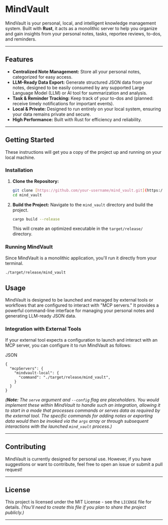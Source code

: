 
# MindVault

MindVault is your personal, local, and intelligent knowledge management system. Built with **Rust**, it acts as a monolithic server to help you organize and gain insights from your personal notes, tasks, reportee reviews, to-dos, and reminders.

---

## Features

* **Centralized Note Management:** Store all your personal notes, categorized for easy access.
* **LLM-Ready Data Export:** Generate structured JSON data from your notes, designed to be easily consumed by any supported Large Language Model (LLM) or AI tool for summarization and analysis.
* **Task & Reminder Tracking:** Keep track of your to-dos and (planned: receive timely notifications for important events).
* **Local & Private:** Designed to run entirely on your local system, ensuring your data remains private and secure.
* **High Performance:** Built with Rust for efficiency and reliability.

---

## Getting Started

These instructions will get you a copy of the project up and running on your local machine.

### Installation

1.  **Clone the Repository:**
    ```bash
    git clone [https://github.com/your-username/mind_vault.git](https://github.com/your-username/mind_vault.git)
    cd mind_vault
    ```

2.  **Build the Project:**
    Navigate to the `mind_vault` directory and build the project.
    ```bash
    cargo build --release
    ```
    This will create an optimized executable in the `target/release/` directory.

### Running MindVault

Since MindVault is a monolithic application, you'll run it directly from your terminal.

```bash
./target/release/mind_vault
```

## Usage

MindVault is designed to be launched and managed by external tools or workflows that are configured to interact with "MCP servers." It provides a powerful command-line interface for managing your personal notes and generating LLM-ready JSON data.

### Integration with External Tools

If your external tool expects a configuration to launch and interact with an MCP server, you can configure it to run MindVault as follows:

JSON

```
{
  "mcpServers": {
    "mindvault-local": {
      "command": "./target/release/mind_vault",
    }
  }
}

```

_(**Note:** The `serve` argument and `--config` flag are placeholders. You would implement these within MindVault to handle such an integration, allowing it to start in a mode that processes commands or serves data as required by the external tool. The specific commands for adding notes or exporting data would then be invoked via the `args` array or through subsequent interactions with the launched `mind_vault` process.)_

----------

## Contributing

MindVault is currently designed for personal use. However, if you have suggestions or want to contribute, feel free to open an issue or submit a pull request!

----------

## License

This project is licensed under the MIT License - see the `LICENSE` file for details. _(You'll need to create this file if you plan to share the project publicly.)_

----------
